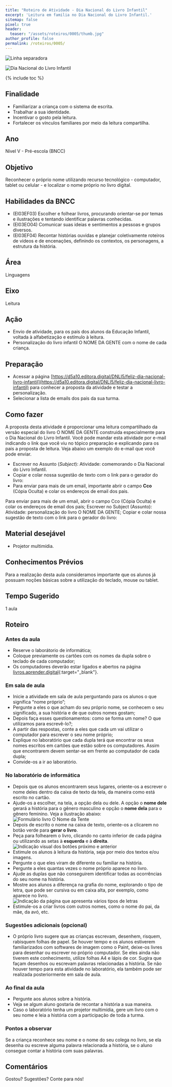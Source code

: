 ```yaml
---
title: "Roteiro de Atividade - Dia Nacional do Livro Infantil"
excerpt: 'Leitura em familia no Dia Nacional do Livro Infantil.'
sitemap: false
pixel: true
header: 
  teaser: "/assets/roteiros/0005/thumb.jpg" 
author_profile: false
permalink: /roteiros/0005/
---
```

![Linha separadora](/assets/images/line.jpg)

![Dia Nacional do Livro Infantil](/assets/roteiros/0005/thumb.jpg)

{% include toc %}

## Finalidade
 * Familiarizar a criança com o sistema de escrita.
 * Trabalhar a sua identidade.
 * Incentivar o gosto pela leitura. 
 * Fortalecer os vínculos familiares por meio da leitura compartilha.

## Ano
Nível V - Pré-escola (BNCC)

## Objetivo
Reconhecer o próprio nome utilizando recurso tecnológico - computador, tablet ou celular - e localizar o nome próprio no livro digital.

## Habilidades da BNCC
 * (EI03EF03) Escolher e folhear livros, procurando orientar-se por temas e ilustrações e tentando identificar palavras conhecidas.
 * (EI03EO04) Comunicar suas ideias e sentimentos a pessoas e grupos diversos. 
 * (EI03EF04) Recontar histórias ouvidas e planejar coletivamente roteiros de vídeos e de encenações, definindo os contextos, os personagens, a estrutura da história.

## Área
Linguagens

## Eixo
Leitura

## Ação
 * Envio de atividade, para os pais dos alunos da Educação Infantil, voltada à alfabetização e estímulo à leitura.
 * Personalização do livro infantil O NOME DA GENTE com o nome de cada criança.

## Preparação
 * Acessar a página [https://d5a10.editora.digital/DNLI5/feliz-dia-nacional-livro-infantil](https://d5a10.editora.digital/DNLI5/feliz-dia-nacional-livro-infantil) para conhecer a proposta da atividade e testar a personalização.
 * Selecionar a lista de emails dos pais da sua turma.

## Como fazer
A proposta desta atividade é proporcionar uma leitura compartilhado da versão especial do livro O NOME DA GENTE construida especialmente para o Dia Nacional do Livro Infantil. Você pode mandar esta atividade por e-mail indicando o link que você viu no tópico preparação e explicando para os pais a proposta de leitura. Veja abaixo um exemplo do e-mail que você pode enviar.
 * Escrever no Assunto (*Subject*): Atividade: comemorando o Dia Nacional do Livro Infantil.
 * Copiar e colar nossa sugestão de texto com o link para o gerador do livro:
 * Para enviar para mais de um email, importante abrir o campo **Cco** (Cópia Oculta) e colar os endereços de email dos pais.

Para enviar para mais de um email, abrir o campo Cco (Cópia Oculta) e colar os endereços de email dos pais;
Escrever no Subject (Assunto): Atividade: personalização do livro O NOME DA GENTE;
Copiar e colar nossa sugestão de texto com o link para o gerador do livro:


## Material desejável
 * Projetor multimídia.

## Conhecimentos Prévios
Para a realização desta aula consideramos importante que os alunos já possuam noções básicas sobre a utilização do teclado, mouse ou tablet.

## Tempo Sugerido  
1 aula

## Roteiro

### Antes da aula
 * Reserve o laborátorio de informática;
 * Coloque previamente os cartões com os nomes da dupla sobre o teclado de cada computador; 
 * Os computadores deverão estar ligados e abertos na página [livros.aprender.digital](https://livros.aprender.digital){:target="_blank"}.

### Em sala de aula
 * Inicie a atividade em sala de aula perguntando para os alunos o que significa  “nome próprio”;
 * Pergunte a eles o que acham do seu próprio nome, se conhecem o seu significado, a sua história e de que outros nomes gostam;
 * Depois faça esses questionamentos: como se forma um nome? O que utilizamos para escrevê-lo?;
 * A partir das respostas, conte a eles que cada um vai utilizar o computador para escrever o seu nome próprio;
 * Explique no laboratório que cada dupla terá que encontrar os seus nomes escritos em cartões que estão sobre os computadores. Assim que encontrarem devem sentar-se em frente ao computador de cada dupla;
 * Convide-os a ir ao laboratório.

### No laboratório de informática
 * Depois que os alunos encontrarem seus lugares, oriente-os a escrever o nome deles dentro da caixa de texto da tela, da maneira como está escrito no cartão. 
 * Ajude-os a escolher, na tela, a opção dela ou dele. A opção o **nome dele** gerará a história para o gênero masculino e opção o **nome dela** para o gênero feminino. Veja a ilustração abaixo: ![Formulário livro O Nome da Tente](/assets/roteiros/0003/home_ondg.jpg)
 * Depois de escrito o nome na caixa de texto, oriente-os a clicarem no botão verde para **gerar o livro**. 
 * Peça para folhearem o livro, clicando no canto inferior de cada página ou utilizando as setas à **esquerda** e à **direita**. ![Indicação visual dos botões próximo e anterior](/assets/roteiros/0003/pag4e5.jpg)
 * Estimule os alunos à leitura da história, seja por meio dos textos e/ou imagens.
 * Pergunte o que eles viram de diferente ou familiar na história. 
 * Pergunte a eles quantas vezes o nome próprio aparece no livro.
 * Ajude as duplas que não conseguirem identificar todas as ocorrências do seu nome na história.
 * Mostre aos alunos a diferença na grafia do nome, explorando o tipo de letra, que pode ser cursiva ou em caixa alta, por exemplo, como aparece no livro.  ![Indicação da página que apresenta vários tipos de letras](/assets/roteiros/0003/varios_fontes.jpg)
* Estimule-os a criar livros com outros nomes, como o nome do pai, da mãe, da avó, etc. 

### Sugestões adicionais (opcional)
 * O próprio livro sugere que as crianças escrevam, desenhem, risquem, rabisquem folhas de papel. Se houver tempo e os alunos estiverem familiarizados com softwares de imagem como o Paint, deixe-os livres para desenhar ou escrever no próprio computador. Se eles ainda não tiverem este conhecimento, utilize folhas A4 e lápis de cor. Sugira que façam desenhos ou escrevam palavras relacionadas a história. Se não houver tempo para esta atividade no laboratório, ela também pode ser realizada posteriormente em sala de aula.

### Ao final da aula
 * Pergunte aos alunos sobre a história. 
 * Veja se algum aluno gostaria de recontar a história a sua maneira.
 * Caso o laboratório tenha um projetor multimídia, gere um livro com o seu nome e leia a história com a participação de toda a turma.

### Pontos a observar
Se a criança reconhece seu nome e o nome do seu colega no livro, se ela desenha ou escreve alguma palavra relacionada a história, se o aluno consegue contar a história com suas palavras. 

## Comentários
Gostou? Sugestões? Conte para nós! 
<div id="fb-root"></div>
<script async defer crossorigin="anonymous" src="https://connect.facebook.net/pt_BR/sdk.js#xfbml=1&version=v5.0&appId=2385506498151963&autoLogAppEvents=1"></script>
<div class="fb-comments" data-href="https://criatividade.digital/roteiros/0003/" data-width="" data-numposts="10"></div>

<!-- RETIRADO PARA O TESTE DE COMENTARIOS
<script>
  fbq('track', 'ViewContent', {
    content_ids: '1',
    content_type: 'product',
    product_catalog_id: '541148726432127'
  });
</script>
-->